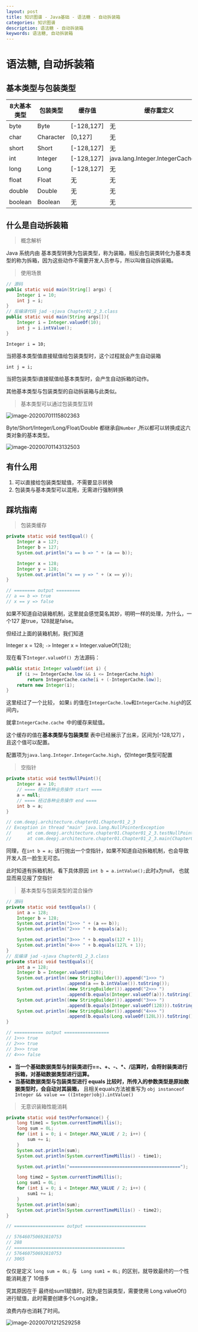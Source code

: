```yaml
---
layout: post
title: 知识图谱 - Java基础 - 语法糖 - 自动拆装箱
categories: 知识图谱
description: 语法糖 - 自动拆装箱
keywords: 语法糖, 自动拆装箱
---
```




# 语法糖, 自动拆装箱



## 基本类型与包装类型

| 8大基本类型 | 包装类型  | 缓存值     | 缓存重定义                          |
| ----------- | --------- | ---------- | ----------------------------------- |
| byte        | Byte      | [-128,127] | 无                                  |
| char        | Character | [0,127]    | 无                                  |
| short       | Short     | [-128,127] | 无                                  |
| int         | Integer   | [-128,127] | java.lang.Integer.IntegerCache.high |
| long        | Long      | [-128,127] | 无                                  |
| float       | Float     | 无         | 无                                  |
| double      | Double    | 无         | 无                                  |
| boolean     | Boolean   | 无         | 无                                  |

## 什么是自动拆装箱

> 概念解析

Java 系统内由 基本类型转换为包装类型，称为装箱，相反由包装类转化为基本类型的称为拆箱，因为这些动作不需要开发人员参与，所以叫做自动拆装箱。

> 使用场景

```java
// 源码
public static void main(String[] args) {
    Integer i = 10;
    int j = i;
}
// 反编译代码 jad -sjava Chapter01_2_3.class
public static void main(String args[]){
    Integer i = Integer.valueOf(10);
    int j = i.intValue();
}
```

`Integer i = 10;`

当把基本类型值直接赋值给包装类型时，这个过程就会产生自动装箱

`int j = i;`

当把包装类型i直接赋值给基本类型时，会产生自动拆箱的动作。

其他基本类型与包装类型的自动拆装箱与此类似。



> 基本类型可以通过包装类型互转

![image-20200701115802363](http://img.zhangqingdong.cn/image-20200701115802363.png)

Byte/Short/Integer/Long/Float/Double 都继承自`Number` ,所以都可以转换成这六类对象的基本类型。

![image-20200701143132503](http://img.zhangqingdong.cn/image-20200701143132503.png)

## 有什么用

1. 可以直接给包装类型赋值，不需要显示转换
2. 包装类与基本类型可以混用，无需进行强制转换



## 踩坑指南

> 包装类缓存

```java
private static void testEqual() {
    Integer a = 127;
    Integer b = 127;
    System.out.println("a == b => " + (a == b));

    Integer x = 128;
    Integer y = 128;
    System.out.println("x == y => " + (x == y));
}

// ======== output =========
// a == b => true
// x == y => false
```

如果不知道自动装箱机制，这里就会感觉莫名其妙，明明一样的处理，为什么，一个127 是true，128就是false。

但经过上面的装箱机制，我们知道



 Integer x = 128;  `->` Integer x = Integer.valueOf(128);



现在看下`Integer.valueOf() `方法源码：

```java
public static Integer valueOf(int i) {
    if (i >= IntegerCache.low && i <= IntegerCache.high)
        return IntegerCache.cache[i + (-IntegerCache.low)];
    return new Integer(i);
}
```

这里经过了一个比较， 如果`i` 的值在`IntegerCache.low`和`IntegerCache.high`的区间内，

就拿`IntegerCache.cache `中的缓存来赋值。

这个缓存的值在**基本类型与包装类型** 表中已经展示了出来，区间为[-128,127] ，且这个值可以配置。

配置项为`java.lang.Integer.IntegerCache.high`，仅Integer类型可配置



> 空指针

```java
private static void testNullPoint(){
    Integer a = 10;
    // ==== 经过各种业务操作 start ====
    a = null;
    // ==== 经过各种业务操作 end ====
    int b = a;
}

// com.deepj.architecture.chapter01.Chapter01_2_3
// Exception in thread "main" java.lang.NullPointerException
// 		at com.deepj.architecture.chapter01.Chapter01_2_3.testNullPoint(Chapter01_2_3.java:48)
// 		at com.deepj.architecture.chapter01.Chapter01_2_3.main(Chapter01_2_3.java:15)
```

同理，在`int b = a;` 该行抛出一个空指针，如果不知道自动拆箱机制，也会导致开发人员一脸生无可恋。

此时知道有拆箱机制，看下具体原因 `int b = a.intValue();`此时`a`为null， 也就显而易见报了空指针



> 基本类型与包装类型的混合操作

```java
// 源码
private static void testEquals() {
    int a = 128;
    Integer b = 128;
    System.out.println("1>>> " + (a == b));
    System.out.println("2>>> " + b.equals(a));

    System.out.println("3>>> " + b.equals(127 + 1));
    System.out.println("4>>> " + b.equals(127L + 1));
}
// 反编译 jad -sjava Chapter01_2_3.class
private static void testEquals(){
    int a = 128;
    Integer b = Integer.valueOf(128);
    System.out.println((new StringBuilder()).append("1>>> ")
                       .append(a == b.intValue()).toString());
    System.out.println((new StringBuilder()).append("2>>> ")
                       .append(b.equals(Integer.valueOf(a))).toString());
    System.out.println((new StringBuilder()).append("3>>> ")
                       .append(b.equals(Integer.valueOf(128))).toString());
    System.out.println((new StringBuilder()).append("4>>> ")
                       .append(b.equals(Long.valueOf(128L))).toString());
}

// =========== output =================
// 1>>> true
// 2>>> true
// 3>>> true
// 4>>> false
```

+ **当一个基础数据类型与封装类进行==、+、-、*、/运算时，会将封装类进行拆箱，对基础数据类型进行运算。**
+ **当基础数据类型与包装类型进行 equals 比较时，所传入的参数类型是原始数据类型时，会自动对其装箱，** 且相关equals方法被重写为 `obj instanceof Integer && value == ((Integer)obj).intValue()`



> 无意识装箱性能消耗

```java
private static void testPerformance() {
    long time1 = System.currentTimeMillis();
    long sum = 0L;
    for (int i = 0; i < Integer.MAX_VALUE / 2; i++) {
        sum += i;
    }
    System.out.println(sum);
    System.out.println(System.currentTimeMillis() - time1);

    System.out.println("==========================================");

    long time2 = System.currentTimeMillis();
    Long sum1 = 0L;
    for (int i = 0; i < Integer.MAX_VALUE / 2; i++) {
        sum1 += i;
    }
    System.out.println(sum);
    System.out.println(System.currentTimeMillis() - time2);
}

// =================== output =======================

// 576460750692810753
// 288
// ==========================================
// 576460750692810753
// 3065

```

仅仅是定义 `long sum = 0L;` 与 ` Long sum1 = 0L;` 的区别，就导致最终的一个性能消耗差了 10倍多

究其原因在于 最终给sum1赋值时，因为是包装类型，需要使用 Long.valueOf() 进行赋值，此时需要创建多个Long对象，

浪费内存也消耗了时间。

![image-20200701212529258](http://img.zhangqingdong.cn/image-20200701212529258.png)
